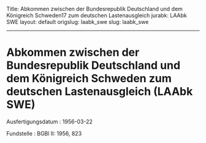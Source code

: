 Title: Abkommen zwischen der Bundesrepublik Deutschland und dem Königreich Schweden17
  zum deutschen Lastenausgleich
jurabk: LAAbk SWE
layout: default
origslug: laabk_swe
slug: laabk_swe

---

# Abkommen zwischen der Bundesrepublik Deutschland und dem Königreich Schweden zum deutschen Lastenausgleich (LAAbk SWE)

Ausfertigungsdatum
:   1956-03-22

Fundstelle
:   BGBl II: 1956, 823

